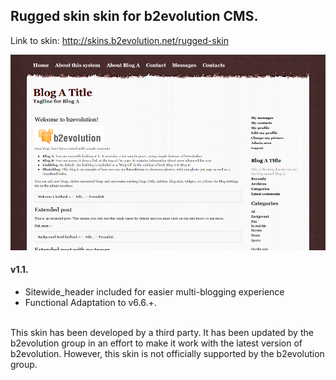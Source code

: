 ## Rugged skin skin for b2evolution CMS.

Link to skin: http://skins.b2evolution.net/rugged-skin

<img src="skinshot.png"/>

#### v1.1.

- Sitewide_header included for easier multi-blogging experience
- Functional Adaptation to v6.6.+.

<br/>
This skin has been developed by a third party. It has been updated by the b2evolution group in an effort to make it work with the latest version of b2evolution. However, this skin is not officially supported by the b2evolution group.
